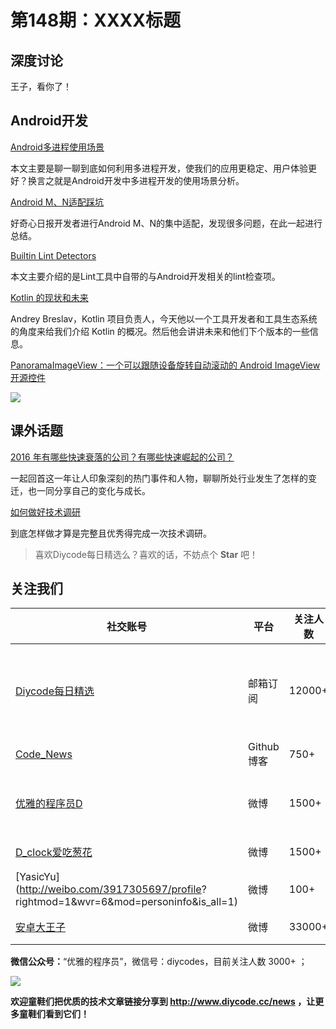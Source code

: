 # 第148期：XXXX标题

## 深度讨论

[]()

王子，看你了！

## Android开发

[Android多进程使用场景](http://blog.spinytech.com/2016/11/17/android_multiple_process_usage_scenario/)

本文主要是聊一聊到底如何利用多进程开发，使我们的应用更稳定、用户体验更好？换言之就是Android开发中多进程开发的使用场景分析。

[Android M、N适配踩坑](http://www.chaisong.xyz/2016/11/20/2016-11-20/)

好奇心日报开发者进行Android M、N的集中适配，发现很多问题，在此一起进行总结。

[Builtin Lint Detectors](https://hujiaweibujidao.github.io/blog/2016/12/01/builtin-lint-detectors-1/)

本文主要介绍的是Lint工具中自带的与Android开发相关的lint检查项。

[Kotlin 的现状和未来](https://realm.io/cn/news/andrey-breslav-whats-next-for-kotlin-roadmap/)

Andrey Breslav，Kotlin 项目负责人，今天他以一个工具开发者和工具生态系统的角度来给我们介绍 Kotlin 的概况。然后他会讲讲未来和他们下个版本的一些信息。

[PanoramaImageView：一个可以跟随设备旋转自动滚动的 Android ImageView 开源控件](https://github.com/gjiazhe/PanoramaImageView)

![](https://github.com/gjiazhe/PanoramaImageView/raw/master/screenshots/recyclerview_sample.gif)

## 课外话题

[2016 年有哪些快速衰落的公司？有哪些快速崛起的公司？](https://www.zhihu.com/question/53136549)

一起回首这一年让人印象深刻的热门事件和人物，聊聊所处行业发生了怎样的变迁，也一同分享自己的变化与成长。

[如何做好技术调研](https://www.diycode.cc/topics/543)

到底怎样做才算是完整且优秀得完成一次技术调研。

> 喜欢Diycode每日精选么？喜欢的话，不妨点个 **Star** 吧！

## 关注我们

| 社交账号  |  平台  | 关注人数 | 说明 |
| -------- | -------- | -------- | -------- |
| [Diycode每日精选](http://list.qq.com/cgi-bin/qf_invite?id=d469993d2c888e971c0fbb2309c4d84256968386b126b967)|   邮箱订阅  | 12000+ | 每日分享一次Android、iOS、Swfit技术干货  |
| [Code_News](https://github.com/DiyCodes/code_news) |    Github博客  |750+ | 每日邮件推送列表  |
| [优雅的程序员D](http://weibo.com/u/5891258264) |   微博  | 1500+ | 官方微博，每日分享开源信息  |
| [D_clock爱吃葱花](http://weibo.com/u/2480694892)  |   微博  | 1500+ | 日报发起人  |
|[YasicYu](http://weibo.com/3917305697/profile? rightmod=1&wvr=6&mod=personinfo&is_all=1)  |   微博  | 100+ | 日报发起人  |
|[安卓大王子](http://weibo.com/apkbus/)   |   微博  | 33000+ | 日报发起人  |

**微信公众号：**“优雅的程序员”，微信号：diycodes，目前关注人数 3000+ ；

![](http://upload-images.jianshu.io/upload_images/1846413-b42abfa70f909099.jpg?imageMogr2/auto-orient/strip%7CimageView2/2/w/1240)

**欢迎童鞋们把优质的技术文章链接分享到 http://www.diycode.cc/news ，让更多童鞋们看到它们！**